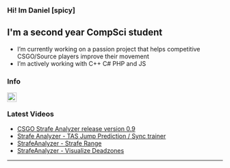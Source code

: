 ### Hi! Im Daniel [spicy]

## I'm a second year CompSci student
- I’m currently working on a passion project that helps competitive CSGO/Source players improve their movement
- I’m actively working with C++ C# PHP and JS

### Info
[<img align="left" alt="Spicy's YouTube" width="22px" src="https://cdn.jsdelivr.net/npm/simple-icons@v3/icons/youtube.svg" />][youtube]
<br />


### Latest Videos
<!-- YOUTUBE:START -->
- [CSGO Strafe Analyzer release version 0.9 ](https://www.youtube.com/watch?v=XSQNXGm-n3I)
- [Strafe Analyzer - TAS Jump Prediction / Sync trainer](https://www.youtube.com/watch?v=iY2L3Ftp3VI)
- [StrafeAnalyzer - Strafe Range](https://www.youtube.com/watch?v=nLl8XsQlLqI)
- [StrafeAnalyzer - Visualize Deadzones](https://www.youtube.com/watch?v=6rdJtAcdF4s)

<!-- YOUTUBE:END -->
---

[youtube]: https://www.youtube.com/channel/UC-22kxkKtKnBZugyPFwl9bw
